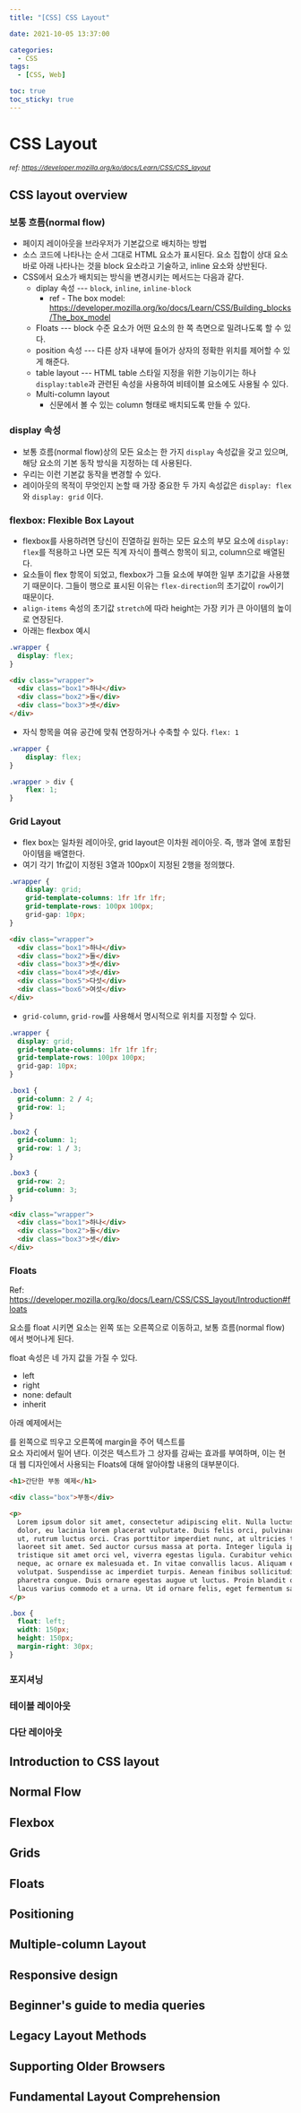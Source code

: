 ```yaml
---
title: "[CSS] CSS Layout"

date: 2021-10-05 13:37:00

categories:
  - CSS
tags:
  - [CSS, Web]

toc: true
toc_sticky: true
---
```


# CSS Layout

<small><cite>ref: https://developer.mozilla.org/ko/docs/Learn/CSS/CSS_layout</cite></small>

## CSS layout overview

### 보통 흐름(normal flow)

- 페이지 레이아웃을 브라우저가 기본값으로 배치하는 방법
- 소스 코드에 나타나는 순서 그대로 HTML 요소가 표시된다. 요소 집합이 상대 요소 바로 아래 나타나는 것을 block 요소라고 기술하고, inline 요소와 상반된다.
- CSS에서 요소가 배치되는 방식을 변경시키는 메서드는 다음과 같다.
  - diplay 속성 --- `block`, `inline`, `inline-block`
    - ref - The box model: https://developer.mozilla.org/ko/docs/Learn/CSS/Building_blocks/The_box_model
  - Floats --- block 수준 요소가 어떤 요소의 한 쪽 측면으로 밀려나도록 할 수 있다.
  - position 속성 --- 다른 상자 내부에 들어가 상자의 정확한 위치를 제어할 수 있게 해준다.
  - table layout --- HTML table 스타일 지정을 위한 기능이기는 하나 `display:table`과 관련된 속성을 사용하여 비테이블 요소에도 사용될 수 있다.
  - Multi-column layout
    - 신문에서 볼 수 있는 column 형태로 배치되도록 만들 수 있다.

### display 속성

- 보통 흐름(normal flow)상의 모든 요소는 한 가지 `display` 속성값을 갖고 있으며, 해당 요소의 기본 동작 방식을 지정하는 데 사용된다.
- 우리는 이런 기본값 동작을 변경할 수 있다.
- 레이아웃의 목적이 무엇인지 논할 때 가장 중요한 두 가지 속성값은 `display: flex` 와 `display: grid` 이다.

### flexbox: Flexible Box Layout

- flexbox를 사용하려면 당신이 진열하길 원하는 모든 요소의 부모 요소에 `display: flex`를 적용하고 나면 모든 직계 자식이 플렉스 항목이 되고, column으로 배열된다.
- 요소들이 flex 항목이 되었고, flexbox가 그들 요소에 부여한 일부 초기값을 사용했기 때문이다. 그들이 행으로 표시된 이유는 `flex-direction`의 초기값이 `row`이기 때문이다.
- `align-items` 속성의 초기값 `stretch`에 따라 height는 가장 키가 큰 아이템의 높이로 연장된다.
- 아래는 flexbox 예시

```CSS
.wrapper {
  display: flex;
}
```

```html
<div class="wrapper">
  <div class="box1">하나</div>
  <div class="box2">둘</div>
  <div class="box3">셋</div>
</div>
```

- 자식 항목을 여유 공간에 맞춰 연장하거나 수축할 수 있다. `flex: 1`

```CSS
.wrapper {
    display: flex;
}

.wrapper > div {
    flex: 1;
}
```

### Grid Layout

- flex box는 일차원 레이아웃, grid layout은 이차원 레이아웃. 즉, 행과 열에 포함된 아이템을 배열한다.
- 여기 각기 1fr값이 지정된 3열과 100px이 지정된 2행을 정의했다.

```CSS
.wrapper {
    display: grid;
    grid-template-columns: 1fr 1fr 1fr;
    grid-template-rows: 100px 100px;
    grid-gap: 10px;
}
```

```html
<div class="wrapper">
  <div class="box1">하나</div>
  <div class="box2">둘</div>
  <div class="box3">셋</div>
  <div class="box4">넷</div>
  <div class="box5">다섯</div>
  <div class="box6">여섯</div>
</div>
```

- `grid-column`, `grid-row`를 사용해서 명시적으로 위치를 지정할 수 있다.

```css
.wrapper {
  display: grid;
  grid-template-columns: 1fr 1fr 1fr;
  grid-template-rows: 100px 100px;
  grid-gap: 10px;
}

.box1 {
  grid-column: 2 / 4;
  grid-row: 1;
}

.box2 {
  grid-column: 1;
  grid-row: 1 / 3;
}

.box3 {
  grid-row: 2;
  grid-column: 3;
}
```

```html
<div class="wrapper">
  <div class="box1">하나</div>
  <div class="box2">둘</div>
  <div class="box3">셋</div>
</div>
```

### Floats

Ref: https://developer.mozilla.org/ko/docs/Learn/CSS/CSS_layout/Introduction#floats

요소를 float 시키면 요소는 왼쪽 또는 오른쪽으로 이동하고, 보통 흐름(normal flow)에서 벗어나게 된다.

float 속성은 네 가지 값을 가질 수 있다.

- left
- right
- none: default
- inherit

아래 예제에서는 <div> 를 왼쪽으로 띄우고 오른쪽에 margin을 주어 텍스트를 <div> 요소 자리에서 밀어 낸다. 이것은 텍스트가 그 상자를 감싸는 효과를 부여하며, 이는 현대 웹 디자인에서 사용되는 Floats에 대해 알아야할 내용의 대부분이다.

```html
<h1>간단한 부동 예제</h1>

<div class="box">부동</div>

<p>
  Lorem ipsum dolor sit amet, consectetur adipiscing elit. Nulla luctus aliquam
  dolor, eu lacinia lorem placerat vulputate. Duis felis orci, pulvinar id metus
  ut, rutrum luctus orci. Cras porttitor imperdiet nunc, at ultricies tellus
  laoreet sit amet. Sed auctor cursus massa at porta. Integer ligula ipsum,
  tristique sit amet orci vel, viverra egestas ligula. Curabitur vehicula tellus
  neque, ac ornare ex malesuada et. In vitae convallis lacus. Aliquam erat
  volutpat. Suspendisse ac imperdiet turpis. Aenean finibus sollicitudin eros
  pharetra congue. Duis ornare egestas augue ut luctus. Proin blandit quam nec
  lacus varius commodo et a urna. Ut id ornare felis, eget fermentum sapien.
</p>
```

```css
.box {
  float: left;
  width: 150px;
  height: 150px;
  margin-right: 30px;
}
```

### 포지셔닝

### 테이블 레이아웃

### 다단 레이아웃

## Introduction to CSS layout

## Normal Flow

## Flexbox

## Grids

## Floats

## Positioning

## Multiple-column Layout

## Responsive design

## Beginner's guide to media queries

## Legacy Layout Methods

## Supporting Older Browsers

## Fundamental Layout Comprehension
